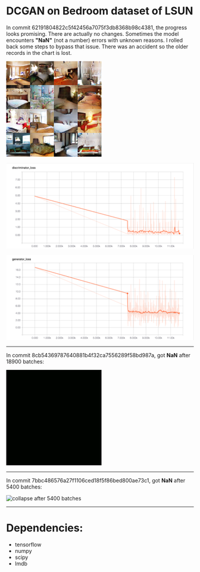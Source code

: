 # DCGAN on Bedroom dataset of LSUN

In commit 62191804822c5f42456a7075f3db8368b98c4381, the progress looks promising. There are actually no changes. Sometimes the model encounters **"NaN"** (not a number) errors with unknown reasons. I rolled back some steps to bypass that issue. There was an accident so the older records in the chart is lost.

![result after 11500 batches](/assets/batch_11500.png)

![discriminator loss](/assets/discriminator_11500.png)

![generator loss](/assets/generator_11500.png)

---

In commit 8cb54369787640881b4f32ca7556289f58bd987a, got **NaN** after 18900 batches:

![collapse after 18900 batches](/assets/collapse_18900.gif)

---

In commit 7bbc486576a27f1106ced18f5f86bed800ae73c1, got **NaN** after 5400 batches:

![collapse after 5400 batches](/assets/collapse_5400.gif)

---

# Dependencies:

* tensorflow
* numpy
* scipy
* lmdb
